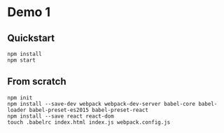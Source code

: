 # Demo 1

## Quickstart

```shell
npm install
npm start
```

## From scratch

```shell
npm init
npm install --save-dev webpack webpack-dev-server babel-core babel-loader babel-preset-es2015 babel-preset-react
npm install --save react react-dom
touch .babelrc index.html index.js webpack.config.js
```